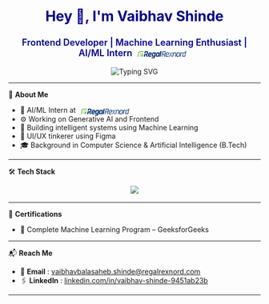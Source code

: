 <!-- GitHub Profile README: Vaibhav Shinde -->

<h1 align="center" style="color:#00008B;">Hey 👋, I'm Vaibhav Shinde</h1>

<h3 align="center" style="font-size: 18px; font-weight: 600; color: #00008B;">
  Frontend Developer | Machine Learning Enthusiast | AI/ML Intern  <img src="/RRX_Logo_Regal_Rexnord_TM_RGB.png" height="14" style="vertical-align: middle; position: relative; top: 2px; margin: 0 6px; border-radius: 4px;" />
</h3>


<p align="center">
  <img src="https://readme-typing-svg.herokuapp.com?font=Fira+Code&weight=500&pause=1000&color=228B22&center=true&vCenter=true&width=435&lines=AI+%2F+ML+Intern+%40+RegalRexnord;Frontend+Developer;+Machine+Learning+Enthusiast" alt="Typing SVG" />
</p>

---

🌟 **About Me**

- 🤖 AI/ML Intern at <img src="/RRX_Logo_Regal_Rexnord_TM_RGB.png" height="14" style="vertical-align: middle; position: relative; top: 2px; margin: 0 6px; border-radius: 4px;" />
- ⚙️ Working on Generative AI and Frontend
- 🧠 Building intelligent systems using Machine Learning
- 🎨 UI/UX tinkerer using Figma
- 🎓 Background in Computer Science & Artificial Intelligence (B.Tech)

---

🛠️ **Tech Stack**

<p align="center">
  <a href="https://skillicons.dev">
    <img src="https://skillicons.dev/icons?i=java,cpp,js,py,react,vite,tailwind,css,html,spring,nodejs,postman,git,github,fastapi,figma,mongodb,mysql,sklearn" />
  </a>
</p>

---

📜 **Certifications**

- 🧠 Complete Machine Learning Program – GeeksforGeeks

---

📬 **Reach Me**

- 📧 **Email** : [vaibhavbalasaheb.shinde@regalrexnord.com](mailto:vaibhavbalasaheb.shinde@regalrexnord.com)
- 🖇️ **LinkedIn** : [linkedin.com/in/vaibhav-shinde-9451ab23b](www.linkedin.com/in/vaibhav-shinde-9451ab23b)

---
